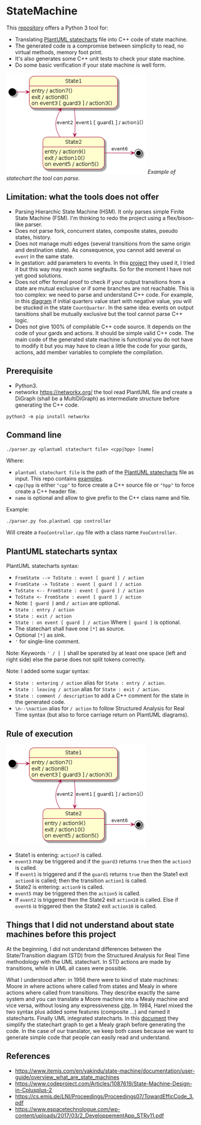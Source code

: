 # StateMachine

This [repository](https://github.com/Lecrapouille/StateMachine) offers a Python 3 tool for:
- Translating [PlantUML statecharts](https://plantuml.com/fr/state-diagram) file into C++ code of state machine.
- The generated code is a compromise between simplicity to read, no virtual methods, memory foot print.
- It's also generates some C++ unit tests to check your state machine.
- Do some basic verification if your state machine is well form.

![alt statemachine](doc/Simple.png)
*Example of statechart the tool can parse.*

## Limitation: what the tools does not offer

- Parsing Hierarchic State Machine (HSM). It only parses simple Finite State Machine (FSM). I'm thinking to redo the
  project using a flex/bison-like parser. 
- Does not parse fork, concurrent states, composite states, pseudo states, history.
- Does not manage multi edges (several transitions from the same origin and destination state). As consequence, you
  cannot add several `on event` in the same state.
- In gestation: add parameters to events. In this [project](https://www.itemis.com/en/yakindu/state-machine/documentation/user-guide/overview_what_are_state_machines) they used it, I tried it but this way may reach some segfaults. So for the moment
  I have not yet good solutions.
- Does not offer formal proof to check if your output transitions from a state are mutual exclusive or if
  some branches are not reachable. This is too complex: we need to parse and understand C++ code. For example, in
  this [diagram](doc/RichMan.png) if initial quarters value start with negative value, you will be stucked in the
  state `CountQuarter`. In the same idea: events on output tansitions shall be mutually exclusive but the tool cannot
  parse C++ logic.
- Does not give 100% of compilable C++ code source. It depends on the code of your gards and actions. It should be
  simple valid C++ code. The main code of the generated state machine is functional you do not have to modify it but
  you may have to clean a little the code for your gards, actions, add member variables to complete the compilation.

## Prerequisite

- Python3.
- networkx https://networkx.org/ the tool read PlantUML file and create a DiGraph (shall be a MultiDiGraph) as intermediate
  structure before generating the C++ code.

```
python3 -m pip install networkx
```

## Command line

```
./parser.py <plantuml statechart file> <cpp|hpp> [name]
```

Where:
- `plantuml statechart file` is the path of the [PlantUML statecharts](https://plantuml.com/fr/state-diagram) file as input.
   This repo contains [examples](examples/input).
- `cpp|hpp` is either `"cpp"` to force create a C++ source file or `"hpp"` to force create a C++ header file.
- `name` is optional and allow to give prefix to the C++ class name and file.

Example:
```
./parser.py foo.plantuml cpp controller
```

Will create a `FooController.cpp` file with a class name `FooController`.

## PlantUML statecharts syntax

PlantUML statecharts syntax:
- `FromState --> ToState : event [ guard ] / action`
- `FromState -> ToState : event [ guard ] / action`
- `ToState <-- FromState : event [ guard ] / action`
- `ToState <- FromState : event [ guard ] / action`
- Note: `[ guard ]` and `/ action` are optional.
- `State : entry / action`
- `State : exit / action`
- `State : on event [ guard ] / action` Where `[ guard ]` is optional.
- The statechart shall have one `[*]` as source.
- Optional `[*]` as sink.
- `'` for single-line comment.

Note: Keywords `' / [ ]` shall be sperated by at least one space (left and right side) else the parse does not split tokens
correctly.

Note: I added some sugar syntax:
- `State : entering / action` alias for `State : entry / action`.
- `State : leaving / action` alias for `State : exit / action`.
- `State : comment / description` to add a C++ comment for the state in the generated code.
- `\n--\naction` alias for `/ action` to follow Structured Analysis for Real Time syntax (but also to force carriage return on
  PlantUML diagrams).

## Rule of execution

![alt statemachine](doc/Simple.png)

- State1 is entering: `action7` is called.
- `event3` may be triggered and if the `guard3` returns `true` then the `action3` is called.
- If `event1` is triggered and if the `guard1` returns `true` then the State1 exit `action8` is called; then the transition `action1` is called.
- State2 is entering: `action9` is called.
- `event5` may be triggered then the `action5` is called.
- If `event2` is triggered then the State2 exit `action10` is called. Else if `event6` is triggered then the State2 exit `action10` is called.

## Things that I did not understand about state machines before this project

At the beginning, I did not understand differences between the State/Transition diagram (STD) from the Structured Analysis for Real Time methodology with the UML statechart. In STD actions are made by transitions, while in UML all cases were possible.

What I understood after: in 1956 there were to kind of state machines: Moore in where actions where called from states and Mealy in where actions where called from transitions. They describe exactly the same system and you can translate a Moore machine into a Mealy machine and vice versa, without losing any expressiveness [cite](https://www.itemis.com/en/yakindu/state-machine/documentation/user-guide/overview_what_are_state_machines). In 1984, Harel mixed the two syntax plus added some features (composite ...) and named it statecharts. Finally UML integrated statecharts. In this [document](https://cs.emis.de/LNI/Proceedings/Proceedings07/TowardEfficCode_3.pdf) they simplify
the statechart graph to get a Mealy graph before generating the code. In the case of our translator, we keep both cases because we want to generate simple code that people can easily read and understand.

## References

- https://www.itemis.com/en/yakindu/state-machine/documentation/user-guide/overview_what_are_state_machines
- https://www.codeproject.com/Articles/1087619/State-Machine-Design-in-Cplusplus-2
- https://cs.emis.de/LNI/Proceedings/Proceedings07/TowardEfficCode_3.pdf
- https://www.espacetechnologue.com/wp-content/uploads/2017/03/2_DeveloppementApp_STRv11.pdf

